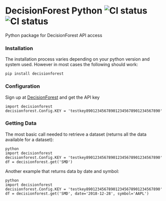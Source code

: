 # DecisionForest Python ![CI status](https://img.shields.io/badge/DecisionForest-v1.7.1-blue.svg) ![CI status](https://img.shields.io/badge/build-passing-brightgreen.svg)

Python package for DecisionForest API access

### Installation

The installation process varies depending on your python version and system used. However in most cases the following should work:

```
pip install decisionforest
```

### Configuration

Sign up at [DecisionForest](https://www.decisionforest.com/) and get the API key

```
import decisionforest
decisionforest.Config.KEY = 'testkey890123456789012345678901234567890'
```

### Getting Data

The most basic call needed to retrieve a dataset (returns all the data available for a dataset):

```
python
import decisionforest
decisionforest.Config.KEY = 'testkey890123456789012345678901234567890'
df = decisionforest.get('SMD')
```

Another example that returns data by date and symbol:

```
python
import decisionforest
decisionforest.Config.KEY = 'testkey890123456789012345678901234567890'
df = decisionforest.get('SMD', date='2018-12-28', symbol='AAPL')
```
